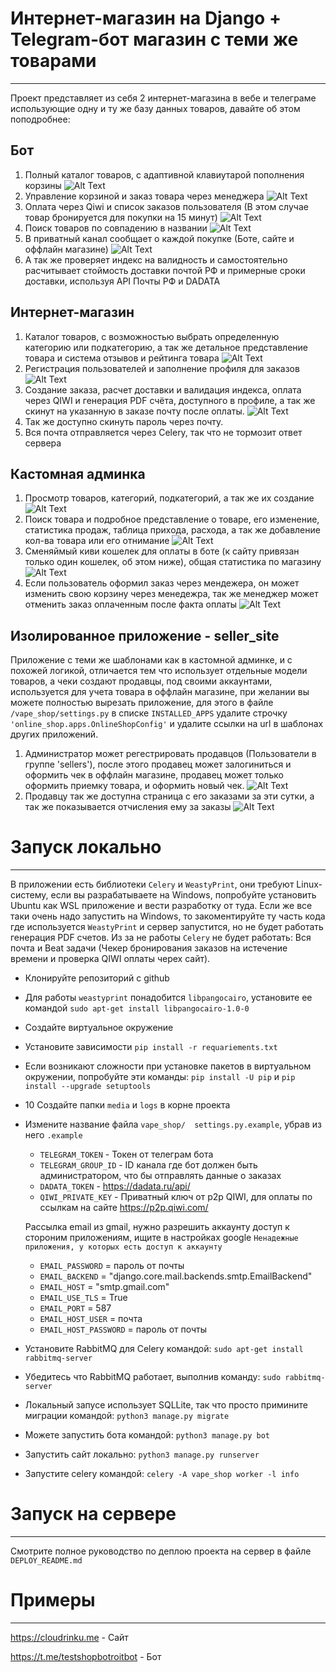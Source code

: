# Интернет-магазин на Django + Telegram-бот магазин с теми же товарами
---
Проект представляет из себя 2 интернет-магазина в вебе и телеграме использующие одну и ту же базу данных товаров, давайте об этом поподробнее:

Бот
-------------------------
1. Полный каталог товаров, с адаптивной клавиутарой пополнения корзины
![Alt Text](https://s10.gifyu.com/images/catalog1183ec0f60c2c40c.gif)
2. Управление корзиной и заказ товара через менеджера
![Alt Text](https://s10.gifyu.com/images/del_cart.gif)
3. Оплата через Qiwi и список заказов пользователя (В этом случае товар бронируется для покупки на 15 минут)
![Alt Text](https://s10.gifyu.com/images/qiwi_and_my_tovary.gif)
4. Поиск товаров по совпадению в названии
![Alt Text](https://s10.gifyu.com/images/search_tovar.gif)
5. В приватный канал сообщает о каждой покупке (Боте, сайте и оффлайн магазине)
![Alt Text](https://i.ibb.co/Kbn5hBh/hanel.png)
6. А так же проверяет индекс на валидность и самостоятельно расчитывает стоймость доставки почтой РФ и примерные сроки доставки, используя API Почты РФ и DADATA

Интернет-магазин
-------------------------
1. Каталог товаров, с возможностью выбрать определенную категорию или подкатегорию, а так же детальное представление товара и система отзывов и рейтинга товара
![Alt Text](https://s10.gifyu.com/images/catalog_and_review.gif)
2. Регистрация пользователей и заполнение профиля для заказов
![Alt Text](https://s10.gifyu.com/images/register_and_profile.gif)
3. Создание заказа, расчет доставки и валидация индекса, оплата через QIWI и генерация PDF счёта, доступного в профиле, а так же скинут на указанную в заказе почту после оплаты.
![Alt Text](https://s10.gifyu.com/images/1ceb0ebc1c6a47aa5.gif)
4. Так же доступно скинуть пароль через почту.
5. Вся почта отправляется через Celery, так что не тормозит ответ сервера

Кастомная админка
-------------------------
1. Просмотр товаров, категорий, подкатегорий, а так же их создание
![Alt Text](https://s10.gifyu.com/images/list_product_category_create_all.gif)
2. Поиск товара и подробное представление о товаре, его изменение, статистика продаж, таблица прихода, расхода, а так же добавление кол-ва товара или его отнимание
![Alt Text](https://s10.gifyu.com/images/search_tovar_and_detailview.gif)
3. Сменяймый киви кошелек для оплаты в боте (к сайту привязан только один кошелек, об этом ниже), общая статистика по магазину
![Alt Text](https://s10.gifyu.com/images/qiwi_statistc.gif)
4. Если пользователь оформил заказ через мендежера, он может изменить свою корзину через менедежра, так же менеджер может отменить заказ оплаченным после 
факта оплаты
![Alt Text](https://s10.gifyu.com/images/order_and_my_tovary.gif)

Изолированное приложение - seller_site
-------------------------
Приложение с теми же шаблонами как в кастомной админке, и с похожей логикой, отличается тем что использует отдельные модели товаров, а чеки создают продавцы, под своими аккаунтами,
используется для учета товара в оффлайн магазине, при желании вы можете полностью вырезать приложение, для этого в файле
```/vape_shop/settings.py``` в списке ```INSTALLED_APPS``` удалите строчку ```'online_shop.apps.OnlineShopConfig'```
и удалите ссылки на url в шаблонах других приложений.
1. Администратор может регестрировать продавцов (Пользователи в группе 'sellers'), после этого продавец может залогиниться и оформить чек в оффлайн магазине, 
продавец может только оформить приемку товара, и оформить новый чек.
![Alt Text](https://s10.gifyu.com/images/main_seller.gif)
2. Продавцу так же доступна страница с его заказами за эти сутки, а так же показывается отчисления ему за заказы
![Alt Text](https://s10.gifyu.com/images/order_and_seller_pay.gif)



# Запуск локально
---
В приложении есть библиотеки ```Celery``` и ```WeastyPrint```, они требуют Linux-систему, если вы разрабатываете на Windows, попробуйте установить Ubuntu как WSL приложение и вести разработку от туда. Если же все таки очень надо запустить на Windows, то закоментируйте ту часть кода где используется ```WeastyPrint``` и сервер запустится, но не будет работать генерация PDF счетов. Из за не работы ```Celery``` не будет работать: Вся почта и Beat задачи (Чекер бронирования заказов на истечение времени и проверка QIWI оплаты черех сайт). 
* Клонируйте репозиторий с github
* Для работы ```weastyprint``` понадобится ```libpangocairo```, установите ее командой ```sudo apt-get install libpangocairo-1.0-0```
* Создайте виртуальное окружение
* Установите зависимости `pip install -r requariements.txt`
* Если возникают сложности при установке пакетов в виртуальном окружении, попробуйте эти команды:
  ```pip install -U pip``` и ```pip install --upgrade setuptools```
* 10 Создайте папки ```media``` и ```logs``` в корне проекта
* Измените название файла `vape_shop/  settings.py.example`, убрав из него `.example`
  - ```TELEGRAM_TOKEN``` - Токен от телеграм бота
  - ```TELEGRAM_GROUP_ID``` - ID канала где бот должен быть администратором, что бы отправлять данные о заказах
  - ```DADATA_TOKEN``` - https://dadata.ru/api/
  - ```QIWI_PRIVATE_KEY``` - Приватный ключ от p2p QIWI, для оплаты по ссылкам на сайте https://p2p.qiwi.com/
 
   Рассылка email из gmail, нужно разрешить аккаунту доступ к стороним приложениям, ищите в настройках google ```Ненадежные приложения, у которых есть доступ к аккаунту```
     -  ```EMAIL_PASSWORD``` = пароль от почты
     -  ```EMAIL_BACKEND``` = "django.core.mail.backends.smtp.EmailBackend"
     -  ```EMAIL_HOST``` = "smtp.gmail.com"
     -  ```EMAIL_USE_TLS``` = True
     -  ```EMAIL_PORT``` = 587
     -  ```EMAIL_HOST_USER``` = почта
     -  ```EMAIL_HOST_PASSWORD``` = пароль от почты
* Установите RabbitMQ для Celery командой: ```sudo apt-get install rabbitmq-server```
* Убедитесь что RabbitMQ работает, выполнив команду: ```sudo rabbitmq-server```
* Локальный запусе использует SQLLite, так что просто примините миграции командой: ```python3 manage.py migrate```
* Можете запустить бота командой: ```python3 manage.py bot```
* Запустить сайт локально: ```python3 manage.py runserver```
* Запустите celery командой: ```celery -A vape_shop worker -l info```

# Запуск на сервере
---
Смотрите полное руководство по деплою проекта на сервер в файле ```DEPLOY_README.md```
    

# Примеры
---
https://cloudrinku.me - Сайт

https://t.me/testshopbotroitbot - Бот






